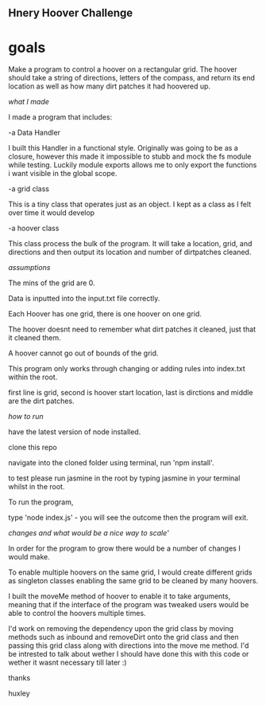 ## Hnery Hoover Challenge ##

# goals #

Make a program to control a hoover on a rectangular grid. The hoover should take a string of directions, letters of the compass, and return its end location as well as how many dirt patches it had hoovered up.

*what I made*

I made a program that includes: 

-a Data Handler

I built this Handler in a functional style. Originally was going to be as a closure, however this made it impossible to stubb and mock the fs module while testing. Luckily module exports allows me to only export the functions i want visible in the global scope.

-a grid class

This is a tiny class that operates just as an object. I kept as a class as I felt over time it would develop

-a hoover class 

This class process the bulk of the program. It will take a location, grid, and directions and then output its location and number of dirtpatches cleaned.

*assumptions*

The mins of the grid are 0. 

Data is inputted into the input.txt file correctly.

Each Hoover has one grid, there is one hoover on one grid. 

The hoover doesnt need to remember what dirt patches it cleaned, just that it cleaned them.

A hoover cannot go out of bounds of the grid.

This program only works through changing or adding rules into index.txt within the root. 

first line is grid, second is hoover start location, last is dirctions and middle are the dirt patches. 


*how to run* 

have the latest version of node installed. 

clone this repo

navigate into the cloned folder using terminal, run 'npm install'. 

to test please run jasmine in the root by typing jasmine in your terminal whilst in the root. 

To run the program, 

type 'node index.js' - you will see the outcome then the program will exit. 

*changes and what would be a nice way to scale'*

In order for the program to grow there would be a number of changes I would make. 

To enable multiple hoovers on the same grid, I would create different grids as singleton classes enabling the same grid to be cleaned by many hoovers. 

I built the moveMe method of hoover to enable it to take arguments, meaning that if the interface of the program was tweaked users would be able to control the hoovers multiple times. 

I'd work on removing the dependency upon the grid class by moving methods such as inbound and removeDirt onto the grid class and then passing this grid class along with directions into the move me method. I'd be intrested to talk about wether I should have done this with this code or wether it wasnt necessary till later :)


thanks 

huxley

